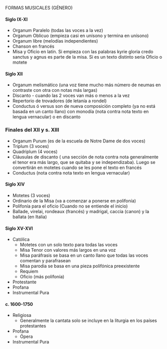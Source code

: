 FORMAS MUSICALES (GÉNERO)

#### Siglo IX-XI
- Organum Paralelo (todas las voces a la vez)
- Organum Oblicuo (empieza casi en unísono y termina en unísono)
- Organum libre (melodías independientes)
- Chanson en francés
- Misa y Oficio en latín. Si empieza con las palabras kyrie gloria credo sanctus y agnus es parte de la misa. Si es un texto distinto sería Oficio o motete 

#### Siglo XII
- Organum melismático (una voz tiene mucho más número de neumas en contraste con otra con notas más largas)
- Discanto - cuando las 2 voces van más o menos a la vez
- Repertorio de trovadores (de letanía a rondel)
- Conductus ó versus son de nueva composición completo (ya no está basada en un canto llano) con monodía  (nota contra nota texto en lengua vernacular) o en discanto

### Finales del XII y s. XIII
- Organum Purum (es de la escuela de Notre Dame de dos voces)
- Triplum (3 voces)
- Quadriplum (4 voces)
- Cláusulas de discanto ( una sección de nota contra nota generalmente el tenor era más largo, que se quitaba y se independizaba). Luego se convertirán en motetes cuando se les pone el texto en francés
- Conductus (nota contra nota texto en lengua vernacular)

#### Siglo XIV
- Motetes (3 voces)
- Ordinario de la Misa (va a comenzar a ponerse en polifonía)
- Polifonía para el oficio (Cuando no se entiende el inicio)
- Ballade, virelai, rondeaux (francés) y madrigal, caccia (canon) y la ballata (en Italia)

#### Siglo XV-XVI
- Católica
	- Motetes con un solo texto para todas las voces
	- Misa Tenor con valores más largos en una voz
	- Misa paráfrasis se basa en un canto llano que todas las voces comentan y parafrasean
	- Misa parodia se basa en una pieza polifónica preexistente 
	- Requiem
	- Oficio (más polifonía)
- Protestante
- Profana
- Instrumental Pura

#### c. 1600-1750
- Religiosa
	- Generalmente la cantata solo se incluye en la liturgia en los países protestantes
- Profana
	- Ópera 
- Instrumental Pura